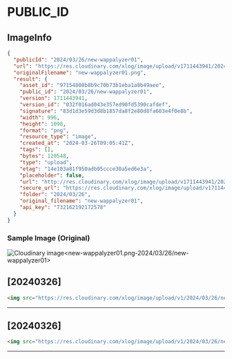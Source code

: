 # PUBLIC_ID

## ImageInfo

```json
{
  "publicId": "2024/03/26/new-wappalyzer01",
  "url": "https://res.cloudinary.com/xlog/image/upload/v1711443941/2024/03/26/new-wappalyzer01.png",
  "originalFilename": "new-wappalyzer01.png",
  "result": {
    "asset_id": "97154808b8b9c70b73b1eba1a8b49aee",
    "public_id": "2024/03/26/new-wappalyzer01",
    "version": 1711443941,
    "version_id": "032f016ad043e357ed90fd5390cafdef",
    "signature": "83d1d3e59d3d8b1857da8f2e80d8fa603e4f0e8b",
    "width": 996,
    "height": 1098,
    "format": "png",
    "resource_type": "image",
    "created_at": "2024-03-26T09:05:41Z",
    "tags": [],
    "bytes": 120548,
    "type": "upload",
    "etag": "14e103a81f950adb05ccce30a5ed6e3a",
    "placeholder": false,
    "url": "http://res.cloudinary.com/xlog/image/upload/v1711443941/2024/03/26/new-wappalyzer01.png",
    "secure_url": "https://res.cloudinary.com/xlog/image/upload/v1711443941/2024/03/26/new-wappalyzer01.png",
    "folder": "2024/03/26",
    "original_filename": "new-wappalyzer01",
    "api_key": "732162192172578"
  }
}
```

### Sample Image (Original)

<img src="https://res.cloudinary.com/xlog/image/upload/v1/2024/03/26/new-wappalyzer01?_a=BAMHUyJt0" alt="Cloudinary image<new-wappalyzer01.png-2024/03/26/new-wappalyzer01>" />


## [20240326]

```html
<img src="https://res.cloudinary.com/xlog/image/upload/v1/2024/03/26/new-wappalyzer01?_a=BAMHUyJt0" alt="Cloudinary image<new-wappalyzer01.png-2024/03/26/new-wappalyzer01>" />
```
---

## [20240326]

```html
<img src="https://res.cloudinary.com/xlog/image/upload/v1/2024/03/26/new-wappalyzer01?_a=BAMHUyJt0" alt="Cloudinary image<new-wappalyzer01.png-2024/03/26/new-wappalyzer01>" />
```
---